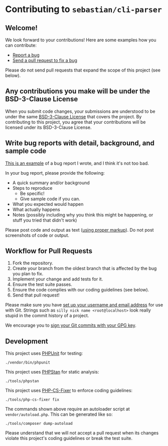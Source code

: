 # Contributing to `sebastian/cli-parser`

## Welcome!

We look forward to your contributions! Here are some examples how you can contribute:

* [Report a bug](https://github.com/sebastianbergmann/cli-parser/issues/new)
* [Send a pull request to fix a bug](https://github.com/sebastianbergmann/cli-parser/pulls)

Please do not send pull requests that expand the scope of this project (see below).


## Any contributions you make will be under the BSD-3-Clause License

When you submit code changes, your submissions are understood to be under the same [BSD-3-Clause License](https://github.com/sebastianbergmann/cli-parser/blob/main/LICENSE) that covers the project. By contributing to this project, you agree that your contributions will be licensed under its BSD-3-Clause License.


## Write bug reports with detail, background, and sample code

[This is an example](https://github.com/sebastianbergmann/phpunit/issues/4376) of a bug report I wrote, and I think it's not too bad.

In your bug report, please provide the following:

* A quick summary and/or background
* Steps to reproduce
    * Be specific!
    * Give sample code if you can.
* What you expected would happen
* What actually happens
* Notes (possibly including why you think this might be happening, or stuff you tried that didn't work)

Please post code and output as text ([using proper markup](https://guides.github.com/features/mastering-markdown/)). Do not post screenshots of code or output.


## Workflow for Pull Requests

1. Fork the repository.
2. Create your branch from the oldest branch that is affected by the bug you plan to fix.
3. Implement your change and add tests for it.
4. Ensure the test suite passes.
5. Ensure the code complies with our coding guidelines (see below).
6. Send that pull request!

Please make sure you have [set up your username and email address](https://git-scm.com/book/en/v2/Getting-Started-First-Time-Git-Setup) for use with Git. Strings such as `silly nick name <root@localhost>` look really stupid in the commit history of a project.

We encourage you to [sign your Git commits with your GPG key](https://docs.github.com/en/github/authenticating-to-github/signing-commits).


## Development

This project uses [PHPUnit](https://phpunit.de/) for testing:

```shell
./vendor/bin/phpunit
```

This project uses [PHPStan](https://phpstan.org/) for static analysis:

```shell
./tools/phpstan
```

This project uses [PHP-CS-Fixer](https://cs.symfony.com/) to enforce coding guidelines:

```shell
./tools/php-cs-fixer fix
```

The commands shown above require an autoloader script at `vendor/autoload.php`. This can be generated like so:

```shell
./tools/composer dump-autoload
```

Please understand that we will not accept a pull request when its changes violate this project's coding guidelines or break the test suite.
